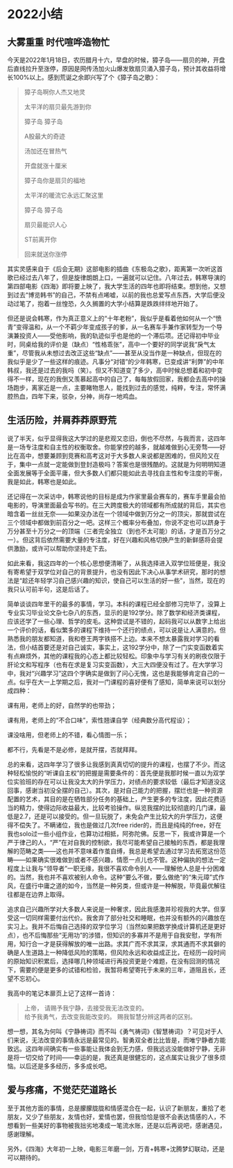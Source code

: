 # 2022小结




## 大雾重重 时代喧哗造物忙
  今天是2022年1月18日，农历腊月十六，早盘的时候，獐子岛——扇贝的神，开盘后直线拉升至涨停，原因是网传汤加火山爆发致扇贝涌入獐子岛，预计其收益将增长100%以上。感到荒诞之余即兴写了个《獐子岛之歌》：

>獐子岛啊你人杰又地灵
>
>太平洋的扇贝最先游到你
>
>獐子岛 獐子岛
>
>A股最大的奇迹
>
>汤加还在冒热气
>
>开盘就涨十厘米
>
>獐子岛你是扇贝的福地
>
>太平洋的暖流它永远汇聚这里
>
>獐子岛 獐子岛
>
>扇贝最能识人心
>
>ST前离开你
>
>回来就送你涨停

  其实灵感来自于《后会无期》这部电影的插曲《东极岛之歌》，距离第一次听这首歌已经过去八年了，但是旋律朗朗上口，一遍就可以记住。八年过去，韩寒导演的第四部电影《四海》即将要上映了，我大学生活的四年也即将结束。想到他，又想到过去“博览韩书”的自己，不禁有点唏嘘，以前的我也总爱写点东西，大学后便没动过笔了，抱着一丝惶恐，久久搁置的大学小结算是跌跌绊绊地开始了。

  但还是说会韩寒，作为真正意义上的“十年老粉”，我似乎是看着他如何从一个“愤青”变得温和，从一个不羁少年变成孩子的爹，从一名赛车手兼作家转型为一个导演兼投资人——受他影响，我的轨迹似乎也是他的一个滞后项。还记得初中毕业时，同桌给我的评价是（缺点）“性格乖张”，高中一个要好的同学说我“戾气太重”，尽管我从未想过去改正这些“缺点”——甚至从没当作是一种缺点，但现在的我似乎是少了一些这样的痕迹。凡事分“对错”的少年韩寒，已变成讲“利弊”的中年韩叔，我还是过去的我吗（笑）。但又不知道变了多少，高中时候总想着和初中变得不一样，现在的我倒又羡慕起高中的自己了，每每放假回家，我都会去高中的操场跑步，离家近是一点，主要睹物思人，能找到过去的感觉，纯粹，专注，常怀满腔热血，四年下来，驳杂，分神，尚存一地鸡血。

## 生活历险，并肩莽莽原野荒
 说了半天，似乎显得我这大学过的是悲观又恋旧，倒也不尽然，与我而言，这四年是一场专注度和自主性的权衡取舍。你能掌控的越多，就越难做到心无旁骛——好比在高中，想要兼顾到竞赛和高考这对于大多数人来说都是困难的，但风险又在于，集中一点就一定能做到登封造极吗？答案也是很残酷的。这就是为何明明知道全面发展等于全面平庸，但大多数人们都只能如此去寻找自主性和专注度的平衡，我是如此，韩寒也是如此。

 还记得在一次采访中，韩寒说他的目标是成为作家里最会赛车的，赛车手里最会拍电影的，导演里面最会写书的。在三大跨度极大的领域都有所成就的背后，其实也暗含着一丝丝无奈——如果没办法在一个领域中做到万分之一的顶尖，那就尝试在三个领域中都做到前百分之一吧。这样三个概率分布叠加，你说不定也可以跻身于万分甚至十万分之一的顶端（三者完全独立（到也不太可能）的话，才是百万分之一）。但这背后依然需要大量的专注度，好在兴趣和风格切换产生的新鲜感将会提供激励，或许可以帮助你坚持走下去。

 如此来看，我这四年的一个核心思想便清晰了，从我选择进入双学位班便是，我没有寄希望于双学位对自己的背景提升，也没有因此下决心从事学术研究，那时的想法是“趁还年轻学习自己感兴趣的知识，使自己可以生活的好一些”，当然，现在的我只认可前半句，这是后话了。

 简单谈谈四年里干的最多的事情，学习。本科的课程已经全部修习完毕了，没算上专业实习毕业论文杂七杂八的东西，显示的是192学分。除了数学和经济类课程，应该还学了一些心理、哲学的皮毛。这种尝试是不错的，起码我可以从数字上给出一个评价的话，看似繁多的课程下维持一个还行的绩点，可以说是让人满意的。但熟悉我的朋友都知道，我和卷王两字铁搭不上边。本来不想太暴露我对学习的看法，但小结首要还是对自己诚实，事实上，这192学分中，除了一门实变函数着实有点麻烦外，其他的课程我的心态上都比较轻松。印象中与学习有关的刷夜仅限于肝论文和写程序（也有在求是复习实变函数），大三大四便没有过了。在大学学习中，我对“兴趣学习”这四个字确实是做到了问心无愧，这也是我能够肯定自己的一点。似乎在大一上学期之后，我对一门课程的喜好便有了感知，简单来说可以划分成四种：

  课有用，老师上的好，自然学的也带劲；

  课有用，老师上的“不合口味”，索性翘课自学（经典数分高代程设）；

  课没啥用，但老师上的不错，看心情图一乐；

  都不行，先看是不是必修，是就开摆，否就拜拜。

 总的来看，这四年学习了很多让我感到真真切切的提升的课程，也摆了不少。而这种轻松愉悦的“听课自主权”的把握是需要条件的：首先便是我那时候一直以为双学位实验班的存在可以让我没太大的升学压力，对绩点的要求较低（最后才知道没这回事，感谢当初没全摆的自己）。其次，是对自己能力的把握，摆烂也是一种资源配置的艺术，其目的是在牺牲部分任务的基础上，产生更多的专注度，因此花费适当的精力，使得边际收益最大，比较考验操作。纵览我摆的比较彻底的几门课，最低是2.7，还是可以接受的。但一旦玩脱了，未免会产生比较大的升学压力，这便得不偿失了。不瞒诸位，我也是做过几次free rider的，而且是纯纯的free，好在我也solo过一些小组作业，也算功过相抵，阿弥陀佛。反思一下，我或许算是一个严于律己的人，“严”在对自我的控制欲，我尽可能希望自己接触的东西，都是我理解的范畴之类——这也并不意味着作茧自缚，我总是希望去通过学习去拓宽这份范畴——如果确实很难做到或者不感兴趣，情愿一点儿也不管。这种偏执的想法一定程度上让我与“领导者”一职无缘，我很不喜欢命令别人——理解他人总是十分困难的。当然，我也并不喜欢被别人命令。这种“要么不做，要么做绝”的“朱元璋”式作风，在盛行中庸之道的如今，当然是一种另类，但或许是一种解脱，毕竟最优解往往都是在边界上取得。

 追求自己兴趣所学对大多数人来说是一种奢求，因此我感激并珍视我的大学。但享受这一切同样需要付出代价。我舍弃了部分社交和睡眠，也并没有额外的兴趣放在实习上。我并不后悔自己选择的双学位学习（当然如果把数学换成计算机还是更好点），也不后悔那些“无用功”的涉猎，但知识的多寡并不是用于自我安慰，学有所用，知行合一才是获得解放的唯一出路。求其广而不求其深，求其通而不求其僻的确是人生道路上一种降低风险的策略，但风险永远和收益成正比，在经历一段时间的原始知识积累后，选择哪几种领域进行再投资更是个难题，在没有回测的情况下，需要的便是更多的试错和检验，我暂将希望寄托于未来的三年，道阻且长，还望不忘初心。
 
 我高中的笔记本扉页上记了这样一首诗：
> 上帝，
>  请赐予我宁静，去接受我无法改变的。   
> 给予我勇气，去改变我能改变的。 
> 赐我智慧分辨这两者的区别。

 想一想，其名为何叫《宁静祷词》而不叫《勇气祷词》《智慧祷词》？可见对于人们来说，无法改变的事情永远是最常见的。智勇双全者比比皆是，而唯宁静者方能致远。这四年间确实有一些事能让我体会到无力感，但我远远没能做好宁静，无非是将一切交给了时间——幸运的是，我还真是很健忘的，这点属实让我少了很多烦恼。以后还是多多经历，多多成长吧。

## 爱与疼痛，不觉茫茫道路长
 至于其他方面的事情，总是朦朦胧胧和情感混合在一起，认识了新朋友，重拾了老朋友，又少了些朋友，友情也好，爱情也罢，但我恰恰是很不会表达情感的人，不想看到一些美好的事物被我拙劣地凑成一笔流水账，还是以后再说吧，感谢遇见，感谢理解。

 另外，《四海》大年初一上映，电影三年磨一剑，万青+韩寒+沈腾梦幻联动，还是可以期待的。


